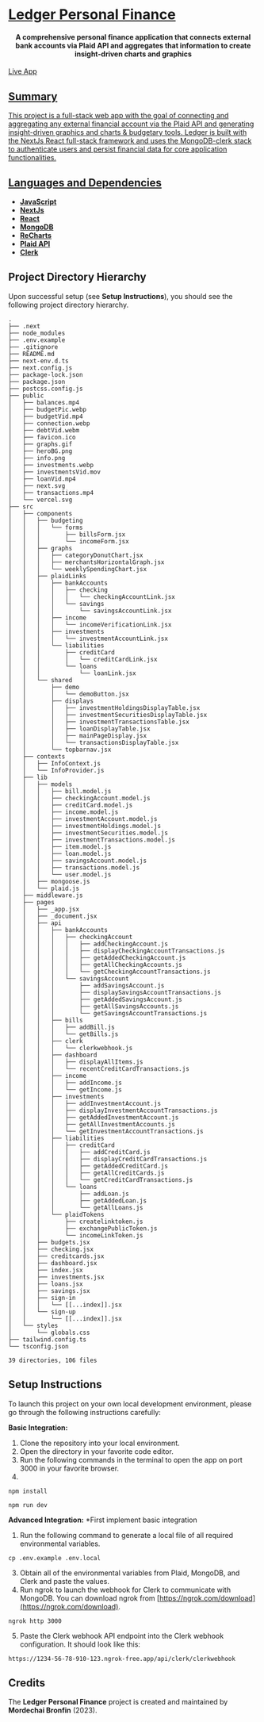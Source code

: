 
  # [Ledger Personal Finance](https://www.ledgerpf.com/)



<h4 align="center">A comprehensive personal finance application that connects external bank accounts via Plaid API and aggregates that information to create insight-driven charts and graphics</h1>

 <a href="https://www.ledgerpf.com/">Live App



## Summary

This project is a full-stack web app with the goal of connecting and aggregating any external financial account via the Plaid API and generating insight-driven graphics and charts & budgetary tools. Ledger is built with the NextJs React full-stack framework and uses the MongoDB-clerk stack to authenticate users and persist financial data for core application functionalities.

## Languages and Dependencies

* **[JavaScript](https://developer.mozilla.org/en-US/docs/Web/JavaScript)**
* **[NextJs](https://nextjs.org/)**
* **[React](https://react.dev/)**
* **[MongoDB]()**
* **[ReCharts]()**
* **[Plaid API](https://plaid.com/)**
* **[Clerk](https://clerk.com/)**




## Project Directory Hierarchy

Upon successful setup (see **Setup Instructions**), you should see the following project directory hierarchy.

```
.
├── .next
├── node_modules
├── .env.example
├── .gitignore
├── README.md
├── next-env.d.ts
├── next.config.js
├── package-lock.json
├── package.json
├── postcss.config.js
├── public
│   ├── balances.mp4
│   ├── budgetPic.webp
│   ├── budgetVid.mp4
│   ├── connection.webp
│   ├── debtVid.webm
│   ├── favicon.ico
│   ├── graphs.gif
│   ├── heroBG.png
│   ├── info.png
│   ├── investments.webp
│   ├── investmentsVid.mov
│   ├── loanVid.mp4
│   ├── next.svg
│   ├── transactions.mp4
│   └── vercel.svg
├── src
│   ├── components
│   │   ├── budgeting
│   │   │   └── forms
│   │   │       ├── billsForm.jsx
│   │   │       └── incomeForm.jsx
│   │   ├── graphs
│   │   │   ├── categoryDonutChart.jsx
│   │   │   ├── merchantsHorizontalGraph.jsx
│   │   │   └── weeklySpendingChart.jsx
│   │   ├── plaidLinks
│   │   │   ├── bankAccounts
│   │   │   │   ├── checking
│   │   │   │   │   └── checkingAccountLink.jsx
│   │   │   │   └── savings
│   │   │   │       └── savingsAccountLink.jsx
│   │   │   ├── income
│   │   │   │   └── incomeVerificationLink.jsx
│   │   │   ├── investments
│   │   │   │   └── investmentAccountLink.jsx
│   │   │   └── liabilities
│   │   │       ├── creditCard
│   │   │       │   └── creditCardLink.jsx
│   │   │       └── loans
│   │   │           └── loanLink.jsx
│   │   └── shared
│   │       ├── demo
│   │       │   └── demoButton.jsx
│   │       ├── displays
│   │       │   ├── investmentHoldingsDisplayTable.jsx
│   │       │   ├── investmentSecuritiesDisplayTable.jsx
│   │       │   ├── investmentTransactionsTable.jsx
│   │       │   ├── loanDisplayTable.jsx
│   │       │   ├── mainPageDisplay.jsx
│   │       │   └── transactionsDisplayTable.jsx
│   │       └── topbarnav.jsx
│   ├── contexts
│   │   ├── InfoContext.js
│   │   └── InfoProvider.js
│   ├── lib
│   │   ├── models
│   │   │   ├── bill.model.js
│   │   │   ├── checkingAccount.model.js
│   │   │   ├── creditCard.model.js
│   │   │   ├── income.model.js
│   │   │   ├── investmentAccount.model.js
│   │   │   ├── investmentHoldings.model.js
│   │   │   ├── investmentSecurities.model.js
│   │   │   ├── investmentTransactions.model.js
│   │   │   ├── item.model.js
│   │   │   ├── loan.model.js
│   │   │   ├── savingsAccount.model.js
│   │   │   ├── transactions.model.js
│   │   │   └── user.model.js
│   │   ├── mongoose.js
│   │   └── plaid.js
│   ├── middleware.js
│   ├── pages
│   │   ├── _app.jsx
│   │   ├── _document.jsx
│   │   ├── api
│   │   │   ├── bankAccounts
│   │   │   │   ├── checkingAccount
│   │   │   │   │   ├── addCheckingAccount.js
│   │   │   │   │   ├── displayCheckingAccountTransactions.js
│   │   │   │   │   ├── getAddedCheckingAccount.js
│   │   │   │   │   ├── getAllCheckingAccounts.js
│   │   │   │   │   └── getCheckingAccountTransactions.js
│   │   │   │   └── savingsAccount
│   │   │   │       ├── addSavingsAccount.js
│   │   │   │       ├── displaySavingsAccountTransactions.js
│   │   │   │       ├── getAddedSavingsAccount.js
│   │   │   │       ├── getAllSavingsAccounts.js
│   │   │   │       └── getSavingsAccountTransactions.js
│   │   │   ├── bills
│   │   │   │   ├── addBill.js
│   │   │   │   └── getBills.js
│   │   │   ├── clerk
│   │   │   │   └── clerkwebhook.js
│   │   │   ├── dashboard
│   │   │   │   ├── displayAllItems.js
│   │   │   │   └── recentCreditCardTransactions.js
│   │   │   ├── income
│   │   │   │   ├── addIncome.js
│   │   │   │   └── getIncome.js
│   │   │   ├── investments
│   │   │   │   ├── addInvestmentAccount.js
│   │   │   │   ├── displayInvestmentAccountTransactions.js
│   │   │   │   ├── getAddedInvestmentAccount.js
│   │   │   │   ├── getAllInvestmentAccounts.js
│   │   │   │   └── getInvestmentAccountTransactions.js
│   │   │   ├── liabilities
│   │   │   │   ├── creditCard
│   │   │   │   │   ├── addCreditCard.js
│   │   │   │   │   ├── displayCreditCardTransactions.js
│   │   │   │   │   ├── getAddedCreditCard.js
│   │   │   │   │   ├── getAllCreditCards.js
│   │   │   │   │   └── getCreditCardTransactions.js
│   │   │   │   └── loans
│   │   │   │       ├── addLoan.js
│   │   │   │       ├── getAddedLoan.js
│   │   │   │       └── getAllLoans.js
│   │   │   └── plaidTokens
│   │   │       ├── createlinktoken.js
│   │   │       ├── exchangePublicToken.js
│   │   │       └── incomeLinkToken.js
│   │   ├── budgets.jsx
│   │   ├── checking.jsx
│   │   ├── creditcards.jsx
│   │   ├── dashboard.jsx
│   │   ├── index.jsx
│   │   ├── investments.jsx
│   │   ├── loans.jsx
│   │   ├── savings.jsx
│   │   ├── sign-in
│   │   │   └── [[...index]].jsx
│   │   └── sign-up
│   │       └── [[...index]].jsx
│   └── styles
│       └── globals.css
├── tailwind.config.ts
└── tsconfig.json

39 directories, 106 files
```

## Setup Instructions

To launch this project on your own local development environment, please go through the following instructions carefully:

**Basic Integration:**
1. Clone the repository into your local environment.
2. Open the directory in your favorite code editor.
3. Run the following commands in the terminal to open the app on port 3000 in your favorite browser.
4. 
```console 
npm install
```

```console 
npm run dev
```
**Advanced Integration:**
*First implement basic integration
1. Run the following command to generate a local file of all required environmental variables.
   
 ```console 
cp .env.example .env.local
```
3. Obtain all of the environmental variables from Plaid, MongoDB, and Clerk and paste the values.
4. Run ngrok to launch the webhook for Clerk to communicate with MongoDB. You can download ngrok from [https://ngrok.com/download](https://ngrok.com/download).

```console 
ngrok http 3000
```

5. Paste the Clerk webhook API endpoint into the Clerk webhook configuration. It should look like this:
```console 
https://1234-56-78-910-123.ngrok-free.app/api/clerk/clerkwebhook
```
 


## Credits

The **Ledger Personal Finance** project is created and maintained by **Mordechai Bronfin** (2023).

